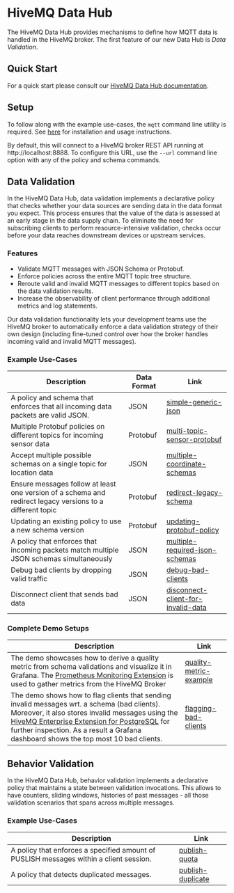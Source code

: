 # HiveMQ Data Hub

The HiveMQ Data Hub provides mechanisms to define how MQTT data is handled in the HiveMQ broker.
The first feature of our new Data Hub is *Data Validation*.

## Quick Start

For a quick start please consult our [HiveMQ Data Hub documentation](https://docs.hivemq.com/hivemq/latest/data-hub/quick-start).

## Setup

To follow along with the example use-cases, the `mqtt` command line utility is required.
See [here](https://hivemq.github.io/mqtt-cli/docs/installation/) for installation and usage instructions.

By default, this will connect to a HiveMQ broker REST API running at http://localhost:8888. To configure this URL, use
the `--url` command line option with any of the policy and schema commands.

## Data Validation

In the HiveMQ Data Hub, data validation implements a declarative
policy that checks whether your data sources are sending data in the data format
you expect. This process ensures that the value of the data is assessed at an
early stage in the data supply chain. To eliminate the need for subscribing
clients to perform resource-intensive validation, checks occur before your data
reaches downstream devices or upstream services.

### Features

* Validate MQTT messages with JSON Schema or Protobuf.
* Enforce policies across the entire MQTT topic tree structure.
* Reroute valid and invalid MQTT messages to different topics based on the data validation results.
* Increase the observability of client performance through additional metrics and log statements.

Our data validation functionality lets your development teams use the HiveMQ broker to automatically enforce a data
validation strategy of their own design (including fine-tuned control over how the broker handles incoming valid and
invalid MQTT messages).

### Example Use-Cases

| Description                                                                       	                       | Data Format 	         | Link 	                                                                             |
|-----------------------------------------------------------------------------------------------------------|-----------------------|------------------------------------------------------------------------------------|
| A policy and schema that enforces that all incoming data packets are valid JSON.                          | JSON        	         | [simple-generic-json](/data-validation/simple-generic-json-schema)     	           |
| Multiple Protobuf policies on different topics for incoming sensor data                                   | Protobuf            	 | [multi-topic-sensor-protobuf](/data-validation/multi-topic-sensor-protobuf)	       |
| Accept multiple possible schemas on a single topic for location data                                      | JSON            	     | [multiple-coordinate-schemas](/data-validation/multiple-coordinate-schemas)	       |
| Ensure messages follow at least one version of a schema and redirect legacy versions to a different topic | Protobuf            	 | [redirect-legacy-schema](/data-validation/redirect-legacy-schema)	                 |
| Updating an existing policy to use a new schema version                                                   | Protobuf              | [updating-protobuf-policy](/data-validation/updating-protobuf-policy)	             |
| A policy that enforces that incoming packets match multiple JSON schemas simultaneously                   | JSON                  | [multiple-required-json-schemas](/data-validation/multiple-required-json-schemas)	 |
| Debug bad clients by dropping valid traffic | JSON |  [debug-bad-clients](data-validation/debug-bad-clients) |
| Disconnect client that sends bad data | JSON | [disconnect-client-for-invalid-data](data-validation/disconnect-client-for-invalid-data)

### Complete Demo Setups

| Description                                                                       	                                                                                                                                                                                                                                                               | Link 	                                                           |
|---------------------------------------------------------------------------------------------------------------------------------------------------------------------------------------------------------------------------------------------------------------------------------------------------------------------------------------------------|------------------------------------------------------------------|
| The demo showcases how to derive a quality metric from schema validations and visualize it in Grafana. The [Prometheus Monitoring Extension](https://www.hivemq.com/extension/prometheus-extension/) is used to gather metrics from the HiveMQ Broker                                                                                             | [quality-metric-example](/examples/quality-metric-example)     	 |
| The demo shows how to flag clients that sending invalid messages wrt. a schema (bad clients). Moreover, it also stores invalid messages using the [HiveMQ Enterprise Extension for PostgreSQL](https://www.hivemq.com/extension/postgresql-extension/) for further inspection. As a result a Grafana dashboard shows the top most 10 bad clients. | [flagging-bad-clients](/examples/flagging-bad-clients)     	     |

## Behavior Validation

In the HiveMQ Data Hub, behavior validation implements a declarative
policy that maintains a state between validation invocations. This allows to have counters, sliding windows, histories of past messages - all those validation scenarios that spans across multiple messages.

### Example Use-Cases
| Description                                                                       	    | Link 	                                                                 |
|----------------------------------------------------------------------------------------|------------------------------------------------------------------------|
| A policy that enforces a specified amount of PUSLISH messages within a client session. | [publish-quota](/behavior-validation/publish-quota)     	              |
| A policy that detects duplicated messages.                                             | [publish-duplicate](/behavior-validation/publish-duplicate)	 |